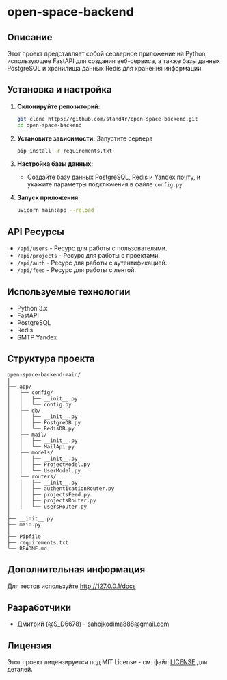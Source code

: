 # open-space-backend

## Описание

Этот проект представляет собой серверное приложение на Python, использующее FastAPI для создания веб-сервиса, а также базы данных PostgreSQL и хранилища данных Redis для хранения информации.

## Установка и настройка

1. **Склонируйте репозиторий:**
   ```bash
   git clone https://github.com/stand4r/open-space-backend.git
   cd open-space-backend
   ```

2. **Установите зависимости:**
   Запустите сервера
   ```bash
   pip install -r requirements.txt
   ```

4. **Настройка базы данных:**
   - Создайте базу данных PostgreSQL, Redis и Yandex почту, и укажите параметры подключения в файле `config.py`.

5. **Запуск приложения:**
   ```bash
   uvicorn main:app --reload
   ```

## API Ресурсы

- `/api/users` - Ресурс для работы с пользователями.
- `/api/projects` - Ресурс для работы с проектами.
- `/api/auth` - Ресурс для работы с аутентификацией.
- `/api/feed` - Ресурс для работы с лентой.

## Используемые технологии

- Python 3.x
- FastAPI
- PostgreSQL
- Redis
- SMTP Yandex

## Структура проекта

```plaintext
open-space-backend-main/
│
├── app/
│   ├── config/
│   │   ├── __init__.py
│   │   └── config.py
│   ├── db/
│   │   ├── __init__.py
│   │   ├── PostgreDB.py
│   │   └── RedisDB.py
│   ├── mail/
│   │   ├── __init__.py
│   │   └── MailApi.py
│   ├── models/
│   │   ├── __init__.py
│   │   ├── ProjectModel.py
│   │   └── UserModel.py
│   └── routers/
│   │   ├── __init__.py
│   │   ├── authenticationRouter.py
│   │   ├── projectsFeed.py
│   │   ├── projectsRouter.py
│   │   └── usersRouter.py
│
├── __init__.py
├── main.py
│
├── Pipfile
├── requirements.txt
└── README.md
```

## Дополнительная информация

Для тестов используйте http://127.0.0.1/docs

## Разработчики

- Дмитрий (@S_D6678) - sahojkodima888@gmail.com

## Лицензия

Этот проект лицензируется под MIT License - см. файл [LICENSE](LICENSE) для деталей.
